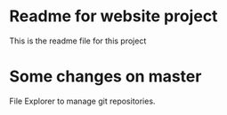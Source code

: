 # Readme for website project

This is the readme file for this project

# Some changes on master

File Explorer to manage git repositories.
